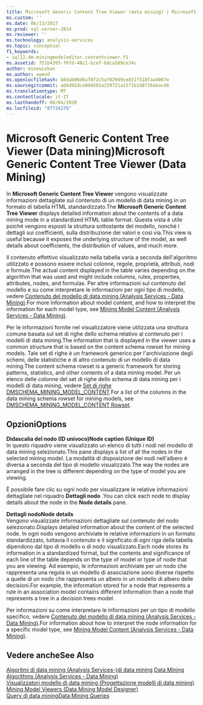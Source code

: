 ```yaml
---
title: Microsoft Generic Content Tree Viewer (data mining) | Microsoft Docs
ms.custom: ''
ms.date: 06/13/2017
ms.prod: sql-server-2014
ms.reviewer: ''
ms.technology: analysis-services
ms.topic: conceptual
f1_keywords:
- sql12.dm.miningmodeleditor.contentviewer.f1
ms.assetid: 751b4393-f6fd-48c1-bcef-bdca589ce34c
author: minewiskan
ms.author: owend
ms.openlocfilehash: b0dab06d6af8f2c5af029d9ce831f518faa4067e
ms.sourcegitcommit: ad4d92dce894592a259721a1571b1d8736abacdb
ms.translationtype: MT
ms.contentlocale: it-IT
ms.lasthandoff: 08/04/2020
ms.locfileid: "87724276"
---
```

# <a name="microsoft-generic-content-tree-viewer-data-mining"></a><span data-ttu-id="544a8-102">Microsoft Generic Content Tree Viewer (Data mining)</span><span class="sxs-lookup"><span data-stu-id="544a8-102">Microsoft Generic Content Tree Viewer (Data Mining)</span></span>
  <span data-ttu-id="544a8-103">In **Microsoft Generic Content Tree Viewer** vengono visualizzate informazioni dettagliate sul contenuto di un modello di data mining in un formato di tabella HTML standardizzato.</span><span class="sxs-lookup"><span data-stu-id="544a8-103">The **Microsoft Generic Content Tree Viewer** displays detailed information about the contents of a data mining mode in a standardized HTML table format.</span></span> <span data-ttu-id="544a8-104">Questa vista è utile poiché vengono esposti la struttura sottostante del modello, nonché i dettagli sui coefficienti, sulla distribuzione dei valori e così via.</span><span class="sxs-lookup"><span data-stu-id="544a8-104">This view is useful because it exposes the underlying structure of the model, as well details about coefficients, the distribution of values, and much more.</span></span>  
  
 <span data-ttu-id="544a8-105">Il contenuto effettivo visualizzato nella tabella varia a seconda dell'algoritmo utilizzato e possono essere inclusi colonne, regole, proprietà, attributi, nodi e formule.</span><span class="sxs-lookup"><span data-stu-id="544a8-105">The actual content displayed in the table varies depending on the algorithm that was used and might include columns, rules, properties, attributes, nodes, and formulas.</span></span> <span data-ttu-id="544a8-106">Per altre informazioni sul contenuto del modello e su come interpretare le informazioni per ogni tipo di modello, vedere [Contenuto del modello di data mining &#40;Analysis Services - Data Mining&#41;](data-mining/mining-model-content-analysis-services-data-mining.md).</span><span class="sxs-lookup"><span data-stu-id="544a8-106">For more information about model content, and how to interpret the information for each model type, see [Mining Model Content &#40;Analysis Services - Data Mining&#41;](data-mining/mining-model-content-analysis-services-data-mining.md).</span></span>  
  
 <span data-ttu-id="544a8-107">Per le informazioni fornite nel visualizzatore viene utilizzata una struttura comune basata sul set di righe dello schema relativo al contenuto per i modelli di data mining.</span><span class="sxs-lookup"><span data-stu-id="544a8-107">The information that is displayed in the viewer uses a common structure that is based on the content schema rowset for mining models.</span></span> <span data-ttu-id="544a8-108">Tale set di righe è un framework generico per l'archiviazione degli schemi, delle statistiche e di altro contenuto di un modello di data mining.</span><span class="sxs-lookup"><span data-stu-id="544a8-108">The content schema rowset is a generic framework for storing patterns, statistics, and other contents of a data mining model.</span></span> <span data-ttu-id="544a8-109">Per un elenco delle colonne del set di righe dello schema di data mining per i modelli di data mining, vedere [Set di righe DMSCHEMA_MINING_MODEL_CONTENT](https://docs.microsoft.com/bi-reference/schema-rowsets/data-mining/dmschema-mining-model-content-rowset).</span><span class="sxs-lookup"><span data-stu-id="544a8-109">For a list of the columns in the data mining schema rowset for mining models, see [DMSCHEMA_MINING_MODEL_CONTENT Rowset](https://docs.microsoft.com/bi-reference/schema-rowsets/data-mining/dmschema-mining-model-content-rowset).</span></span>  
  
## <a name="options"></a><span data-ttu-id="544a8-110">Opzioni</span><span class="sxs-lookup"><span data-stu-id="544a8-110">Options</span></span>  
 <span data-ttu-id="544a8-111">**Didascalia del nodo (ID univoco)**</span><span class="sxs-lookup"><span data-stu-id="544a8-111">**Node caption (Unique ID)**</span></span>  
 <span data-ttu-id="544a8-112">In questo riquadro viene visualizzato un elenco di tutti i nodi nel modello di data mining selezionato.</span><span class="sxs-lookup"><span data-stu-id="544a8-112">This pane displays a list of all the nodes in the selected mining model.</span></span> <span data-ttu-id="544a8-113">La modalità di disposizione dei nodi nell'albero è diversa a seconda del tipo di modello visualizzato.</span><span class="sxs-lookup"><span data-stu-id="544a8-113">The way the nodes are arranged in the tree is different depending on the type of model you are viewing.</span></span>  
  
 <span data-ttu-id="544a8-114">È possibile fare clic su ogni nodo per visualizzare le relative informazioni dettagliate nel riquadro **Dettagli nodo** .</span><span class="sxs-lookup"><span data-stu-id="544a8-114">You can click each node to display details about the node in the **Node details** pane.</span></span>  
  
 <span data-ttu-id="544a8-115">**Dettagli nodo**</span><span class="sxs-lookup"><span data-stu-id="544a8-115">**Node details**</span></span>  
 <span data-ttu-id="544a8-116">Vengono visualizzate informazioni dettagliate sul contenuto del nodo selezionato.</span><span class="sxs-lookup"><span data-stu-id="544a8-116">Displays detailed information about the content of the selected node.</span></span> <span data-ttu-id="544a8-117">In ogni nodo vengono archiviate le relative informazioni in un formato standardizzato, tuttavia il contenuto e il significato di ogni riga della tabella dipendono dal tipo di modello o di nodo visualizzato.</span><span class="sxs-lookup"><span data-stu-id="544a8-117">Each node stores its information in a standardized format, but the contents and significance of each line of the table depends on the type of model or type of node that you are viewing.</span></span> <span data-ttu-id="544a8-118">Ad esempio, le informazioni archiviate per un nodo che rappresenta una regola in un modello di associazione sono diverse rispetto a quelle di un nodo che rappresenta un albero in un modello di albero delle decisioni.</span><span class="sxs-lookup"><span data-stu-id="544a8-118">For example, the information stored for a node that represents a rule in an association model contains different information than a node that represents a tree in a decision trees model.</span></span>  
  
 <span data-ttu-id="544a8-119">Per informazioni su come interpretare le informazioni per un tipo di modello specifico, vedere [Contenuto del modello di data mining &#40;Analysis Services - Data Mining&#41;](data-mining/mining-model-content-analysis-services-data-mining.md).</span><span class="sxs-lookup"><span data-stu-id="544a8-119">For information about how to interpret the node information for a specific model type, see [Mining Model Content &#40;Analysis Services - Data Mining&#41;](data-mining/mining-model-content-analysis-services-data-mining.md).</span></span>  
  
## <a name="see-also"></a><span data-ttu-id="544a8-120">Vedere anche</span><span class="sxs-lookup"><span data-stu-id="544a8-120">See Also</span></span>  
 <span data-ttu-id="544a8-121">[Algoritmi di data mining &#40;Analysis Services-&#41;di data mining](data-mining/data-mining-algorithms-analysis-services-data-mining.md) </span><span class="sxs-lookup"><span data-stu-id="544a8-121">[Data Mining Algorithms &#40;Analysis Services - Data Mining&#41;](data-mining/data-mining-algorithms-analysis-services-data-mining.md) </span></span>  
 <span data-ttu-id="544a8-122">[Visualizzatori modello di data mining &#40;Progettazione modelli di data mining&#41;](mining-model-viewers-data-mining-model-designer.md) </span><span class="sxs-lookup"><span data-stu-id="544a8-122">[Mining Model Viewers &#40;Data Mining Model Designer&#41;](mining-model-viewers-data-mining-model-designer.md) </span></span>  
 [<span data-ttu-id="544a8-123">Query di data mining</span><span class="sxs-lookup"><span data-stu-id="544a8-123">Data Mining Queries</span></span>](data-mining/data-mining-queries.md)  
  
  
